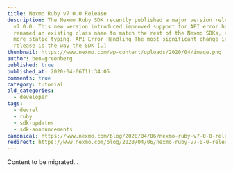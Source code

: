 ```yaml
---
title: Nexmo Ruby v7.0.0 Release
description: The Nexmo Ruby SDK recently published a major version release,
  v7.0.0. This new version introduced improved support for API error handling,
  renamed an existing class name to match the rest of the Nexmo SDKs, and added
  more static typing. API Error Handling The most significant change in this new
  release is the way the SDK […]
thumbnail: https://www.nexmo.com/wp-content/uploads/2020/04/image.png
author: ben-greenberg
published: true
published_at: 2020-04-06T11:34:05
comments: true
category: tutorial
old_categories:
  - developer
tags:
  - devrel
  - ruby
  - sdk-updates
  - sdk-announcements
canonical: https://www.nexmo.com/blog/2020/04/06/nexmo-ruby-v7-0-0-release-dr
redirect: https://www.nexmo.com/blog/2020/04/06/nexmo-ruby-v7-0-0-release-dr
---
```

Content to be migrated...